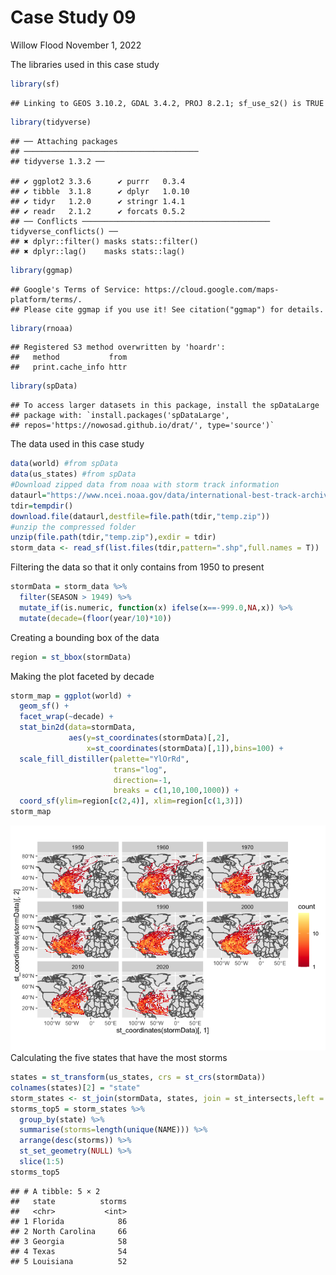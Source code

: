 Case Study 09
================
Willow Flood
November 1, 2022

The libraries used in this case study

``` r
library(sf)
```

    ## Linking to GEOS 3.10.2, GDAL 3.4.2, PROJ 8.2.1; sf_use_s2() is TRUE

``` r
library(tidyverse)
```

    ## ── Attaching packages
    ## ───────────────────────────────────────
    ## tidyverse 1.3.2 ──

    ## ✔ ggplot2 3.3.6      ✔ purrr   0.3.4 
    ## ✔ tibble  3.1.8      ✔ dplyr   1.0.10
    ## ✔ tidyr   1.2.0      ✔ stringr 1.4.1 
    ## ✔ readr   2.1.2      ✔ forcats 0.5.2 
    ## ── Conflicts ────────────────────────────────────────── tidyverse_conflicts() ──
    ## ✖ dplyr::filter() masks stats::filter()
    ## ✖ dplyr::lag()    masks stats::lag()

``` r
library(ggmap)
```

    ## Google's Terms of Service: https://cloud.google.com/maps-platform/terms/.
    ## Please cite ggmap if you use it! See citation("ggmap") for details.

``` r
library(rnoaa)
```

    ## Registered S3 method overwritten by 'hoardr':
    ##   method           from
    ##   print.cache_info httr

``` r
library(spData)
```

    ## To access larger datasets in this package, install the spDataLarge
    ## package with: `install.packages('spDataLarge',
    ## repos='https://nowosad.github.io/drat/', type='source')`

The data used in this case study

``` r
data(world) #from spData
data(us_states) #from spData
#Download zipped data from noaa with storm track information
dataurl="https://www.ncei.noaa.gov/data/international-best-track-archive-for-climate-stewardship-ibtracs/v04r00/access/shapefile/IBTrACS.NA.list.v04r00.points.zip"
tdir=tempdir()
download.file(dataurl,destfile=file.path(tdir,"temp.zip"))
#unzip the compressed folder
unzip(file.path(tdir,"temp.zip"),exdir = tdir) 
storm_data <- read_sf(list.files(tdir,pattern=".shp",full.names = T))
```

Filtering the data so that it only contains from 1950 to present

``` r
stormData = storm_data %>%
  filter(SEASON > 1949) %>%
  mutate_if(is.numeric, function(x) ifelse(x==-999.0,NA,x)) %>%
  mutate(decade=(floor(year/10)*10))
```

Creating a bounding box of the data

``` r
region = st_bbox(stormData)
```

Making the plot faceted by decade

``` r
storm_map = ggplot(world) +
  geom_sf() +
  facet_wrap(~decade) +
  stat_bin2d(data=stormData, 
             aes(y=st_coordinates(stormData)[,2], 
                 x=st_coordinates(stormData)[,1]),bins=100) +
  scale_fill_distiller(palette="YlOrRd", 
                       trans="log", 
                       direction=-1, 
                       breaks = c(1,10,100,1000)) +
  coord_sf(ylim=region[c(2,4)], xlim=region[c(1,3)]) 
storm_map
```

![](case_study_09_files/figure-gfm/unnamed-chunk-5-1.png)<!-- -->
Calculating the five states that have the most storms

``` r
states = st_transform(us_states, crs = st_crs(stormData)) 
colnames(states)[2] = "state" 
storm_states <- st_join(stormData, states, join = st_intersects,left = F)
storms_top5 = storm_states %>%
  group_by(state) %>%
  summarise(storms=length(unique(NAME))) %>%
  arrange(desc(storms)) %>%
  st_set_geometry(NULL) %>%
  slice(1:5)
storms_top5
```

    ## # A tibble: 5 × 2
    ##   state          storms
    ##   <chr>           <int>
    ## 1 Florida            86
    ## 2 North Carolina     66
    ## 3 Georgia            58
    ## 4 Texas              54
    ## 5 Louisiana          52
